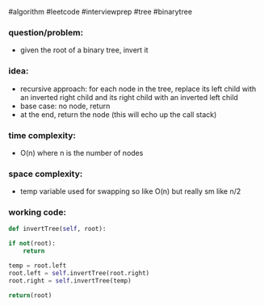 #algorithm
#leetcode
#interviewprep
#tree
#binarytree


### question/problem: 
- given the root of a binary tree, invert it
### idea:
- recursive approach: for each node in the tree, replace its left child with an inverted right child and its right child with an inverted left child
- base case: no node, return
- at the end, return the node (this will echo up the call stack)
### time complexity:
- O(n) where n is the number of nodes
### space complexity:
- temp variable used for swapping so like O(n) but really sm like n/2

### working code:
``` python
def invertTree(self, root):

if not(root):
	return

temp = root.left
root.left = self.invertTree(root.right)
root.right = self.invertTree(temp)

return(root)
```

